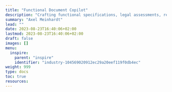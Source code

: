 ```yaml
---
title: "Functional Document Copilot"
description: "​Crafting functional specifications, legal assessments, research theses, or investment plans is a complex and time-consuming endeavour that involves synthesizing vast amounts of information from diverse sources into coherent, high-quality documentation. This process is not only labour-intensive but also prone to errors, leading to potential misinterpretations and inaccuracies. Stakeholders increasingly demand not just accuracy but also innovation and strategic insights in these documents."
summary: "Axel Meinhardt"
lead: ""
date: 2023-08-23T16:40:06+02:00
lastmod: 2023-08-23T16:40:06+02:00
draft: false
images: []
menu:
  inspire:
    parent: "inspire"
    identifier: "industry-104569020912ec29a20eef119f0db4ec"
weight: 999
type: docs
toc: true
resources:
---
```

